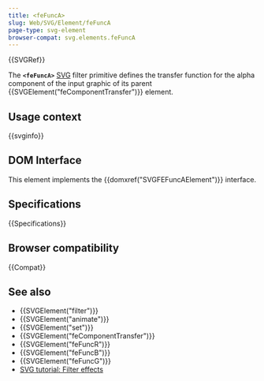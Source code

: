 ```yaml
---
title: <feFuncA>
slug: Web/SVG/Element/feFuncA
page-type: svg-element
browser-compat: svg.elements.feFuncA
---
```


{{SVGRef}}

The **`<feFuncA>`** [SVG](/en-US/docs/Web/SVG) filter primitive defines the transfer function for the alpha component of the input graphic of its parent {{SVGElement("feComponentTransfer")}} element.

## Usage context

{{svginfo}}

## DOM Interface

This element implements the {{domxref("SVGFEFuncAElement")}} interface.

## Specifications

{{Specifications}}

## Browser compatibility

{{Compat}}

## See also

- {{SVGElement("filter")}}
- {{SVGElement("animate")}}
- {{SVGElement("set")}}
- {{SVGElement("feComponentTransfer")}}
- {{SVGElement("feFuncR")}}
- {{SVGElement("feFuncB")}}
- {{SVGElement("feFuncG")}}
- [SVG tutorial: Filter effects](/en-US/docs/Web/SVG/Tutorial/Filter_effects)

